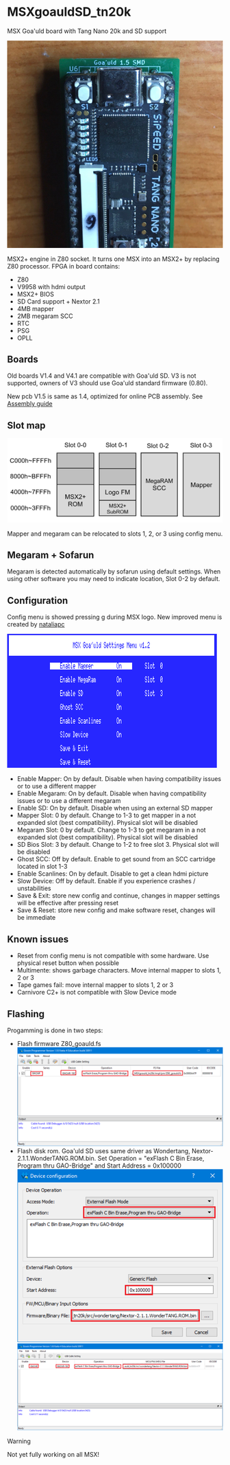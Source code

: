 # MSXgoauldSD_tn20k
MSX Goa'uld board with Tang Nano 20k and SD support

![V1.5_SMD](/pics/V1_5_smd.jpg)

MSX2+ engine in Z80 socket. It turns one MSX into an MSX2+ by replacing Z80 processor. FPGA in board contains: 
* Z80
* V9958 with hdmi output
* MSX2+ BIOS
* SD Card support + Nextor 2.1
* 4MB mapper
* 2MB megaram SCC
* RTC
* PSG
* OPLL


## Boards

Old boards V1.4 and V4.1 are compatible with Goa'uld SD. V3 is not supported, owners of V3 should use Goa'uld standard firmware (0.80).

New pcb V1.5 is same as 1.4, optimized for online PCB assembly. See [Assembly guide](/pcba/pcba.md)


## Slot map

![Slot map](/pics/mapa_slots3.png)

Mapper and megaram can be relocated to slots 1, 2, or 3 using config menu.

## Megaram + Sofarun
Megaram is detected automatically by sofarun using default settings. When using other software you may need to indicate location, Slot 0-2 by default.


## Configuration
Config menu is showed pressing g during MSX logo. New improved menu is created by [nataliapc](https://github.com/nataliapc/msx_goauld_settings_menu)

![Config](/pics/config.png)

* Enable Mapper: On by default. Disable when having compatibility issues or to use a different mapper
* Enable Megaram: On by default. Disable when having compatibility issues or to use a different megaram
* Enable SD: On by default. Disable when using an external SD mapper
* Mapper Slot: 0 by default. Change to 1-3 to get mapper in a not expanded slot (best compatibility). Physical slot will be disabled
* Megaram Slot: 0 by default. Change to 1-3 to get megaram in a not expanded slot (best compatibility). Physical slot will be disabled
* SD Bios Slot: 3 by default. Change to 1-2 to free slot 3. Physical slot will be disabled
* Ghost SCC: Off by default. Enable to get sound from an SCC cartridge located in slot 1-3
* Enable Scanlines: On by default. Disable to get a clean hdmi picture
* Slow Device: Off by default. Enable if you experience crashes / unstabilities
* Save & Exit: store new config and continue, changes in mapper settings will be effective after pressing reset
* Save & Reset: store new config and make software reset, changes will be immediate

## Known issues
* Reset from config menu is not compatible with some hardware. Use physical reset button when possible
* Multimente: shows garbage characters. Move internal mapper to slots 1, 2 or 3
* Tape games fail: move internal mapper to slots 1, 2 or 3
* Carnivore C2+ is not compatible with Slow Device mode


## Flashing
Progamming is done in two steps:
* Flash firmware Z80_goauld.fs
![Flash1](/pics/flashing1.png)
* Flash disk rom. Goa'uld SD uses same driver as Wondertang, Nextor-2.1.1.WonderTANG.ROM.bin. Set Operation = "exFlash C Bin Erase, Program thru GAO-Bridge" and Start Address = 0x100000 
![Flash2](/pics/flashing2.png)
![Flash3](/pics/flashing3.png)

> [!WARNING]
> Not yet fully working on all MSX!
>